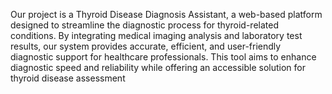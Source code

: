 Our project is a Thyroid Disease Diagnosis Assistant, a web-based platform designed to streamline the diagnostic process for thyroid-related conditions. 
By integrating medical imaging analysis and laboratory test results, our system provides accurate, efficient, and user-friendly diagnostic support for healthcare professionals. This tool aims to enhance diagnostic speed and reliability while offering an accessible solution for thyroid disease assessment
